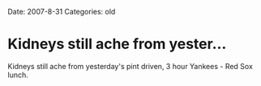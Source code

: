 Date: 2007-8-31
Categories: old

# Kidneys still ache from yester…

Kidneys still ache from yesterday's pint driven, 3 hour Yankees - Red Sox lunch.
